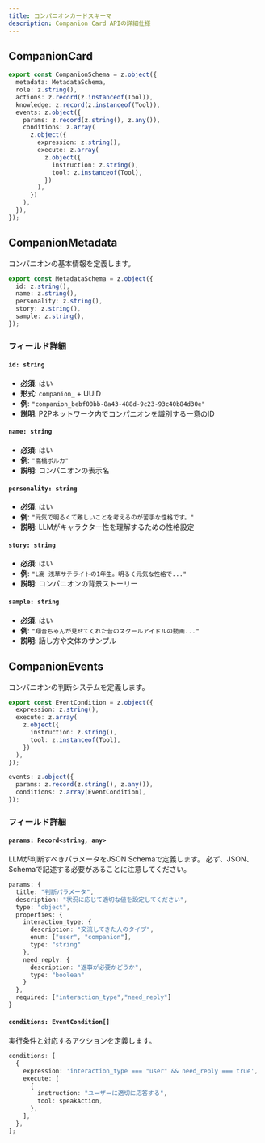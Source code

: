 ```yaml
---
title: コンパニオンカードスキーマ
description: Companion Card APIの詳細仕様
---
```


## CompanionCard

```typescript
export const CompanionSchema = z.object({
  metadata: MetadataSchema,
  role: z.string(),
  actions: z.record(z.instanceof(Tool)),
  knowledge: z.record(z.instanceof(Tool)),
  events: z.object({
    params: z.record(z.string(), z.any()),
    conditions: z.array(
      z.object({
        expression: z.string(),
        execute: z.array(
          z.object({
            instruction: z.string(),
            tool: z.instanceof(Tool),
          })
        ),
      })
    ),
  }),
});
```

## CompanionMetadata

コンパニオンの基本情報を定義します。

```typescript
export const MetadataSchema = z.object({
  id: z.string(),
  name: z.string(),
  personality: z.string(),
  story: z.string(),
  sample: z.string(),
});
```

### フィールド詳細

#### `id: string`

- **必須**: はい
- **形式**: `companion_` + UUID
- **例**: `"companion_bebf00bb-8a43-488d-9c23-93c40b84d30e"`
- **説明**: P2Pネットワーク内でコンパニオンを識別する一意のID

#### `name: string`

- **必須**: はい
- **例**: `"高橋ポルカ"`
- **説明**: コンパニオンの表示名

#### `personality: string`

- **必須**: はい
- **例**: `"元気で明るくて難しいことを考えるのが苦手な性格です。"`
- **説明**: LLMがキャラクター性を理解するための性格設定

#### `story: string`

- **必須**: はい
- **例**: `"L高 浅草サテライトの1年生。明るく元気な性格で..."`
- **説明**: コンパニオンの背景ストーリー

#### `sample: string`

- **必須**: はい
- **例**: `"翔音ちゃんが見せてくれた昔のスクールアイドルの動画..."`
- **説明**: 話し方や文体のサンプル

## CompanionEvents

コンパニオンの判断システムを定義します。

```typescript
export const EventCondition = z.object({
  expression: z.string(),
  execute: z.array(
    z.object({
      instruction: z.string(),
      tool: z.instanceof(Tool),
    })
  ),
});

events: z.object({
  params: z.record(z.string(), z.any()),
  conditions: z.array(EventCondition),
});
```

### フィールド詳細

#### `params: Record<string, any>`

LLMが判断すべきパラメータをJSON Schemaで定義します。
必ず、JSON、Schemaで記述する必要があることに注意してください。

```typescript
params: {
  title: "判断パラメータ",
  description: "状況に応じて適切な値を設定してください",
  type: "object",
  properties: {
    interaction_type: {
      description: "交流してきた人のタイプ",
      enum: ["user", "companion"],
      type: "string"
    },
    need_reply: {
      description: "返事が必要かどうか",
      type: "boolean"
    }
  },
  required: ["interaction_type","need_reply"]
}
```

#### `conditions: EventCondition[]`

実行条件と対応するアクションを定義します。

```typescript
conditions: [
  {
    expression: 'interaction_type === "user" && need_reply === true',
    execute: [
      {
        instruction: "ユーザーに適切に応答する",
        tool: speakAction,
      },
    ],
  },
];
```
